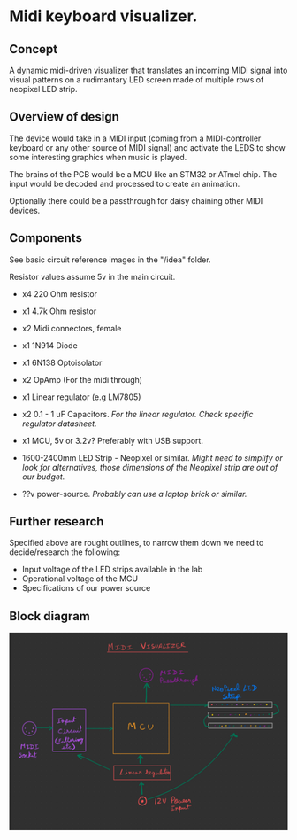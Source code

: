 # Midi keyboard visualizer.

## Concept
A dynamic midi-driven visualizer that translates an incoming MIDI signal into visual patterns on a rudimantary LED screen made of multiple rows of neopixel LED strip. 

## Overview of design 

The device would take in a MIDI input (coming from a MIDI-controller keyboard or any other source of MIDI signal) and activate the LEDS to show some interesting graphics when music is played. 

The brains of the PCB would be a MCU like an STM32 or ATmel chip. The input would be decoded and processed to create an animation. 

Optionally there could be a passthrough for daisy chaining other MIDI devices. 

## Components
See basic circuit reference images in the "/idea" folder.

Resistor values assume 5v in the main circuit.

- x4 220 Ohm resistor
- x1 4.7k Ohm resistor

- x2 Midi connectors, female
- x1 1N914 Diode
- x1 6N138 Optoisolator
- x2 OpAmp (For the midi through)
- x1 Linear regulator (e.g LM7805)
- x2 0.1 - 1 uF Capacitors. *For the linear regulator. Check specific regulator datasheet.*

- x1 MCU, 5v or 3.2v? Preferably with USB support.

- 1600-2400mm LED Strip - Neopixel or similar. 
*Might need to simplify or look for alternatives, those dimensions of the Neopixel strip are out of our budget.*

- ??v power-source. 
*Probably can use a laptop brick or similar.*

## Further research

Specified above are rought outlines, to narrow them down we need to decide/research the following:
- Input voltage of the LED strips available in the lab
- Operational voltage of the MCU
- Specifications of our power source


## Block diagram

![Block diagram](block_diagram.jpeg)
